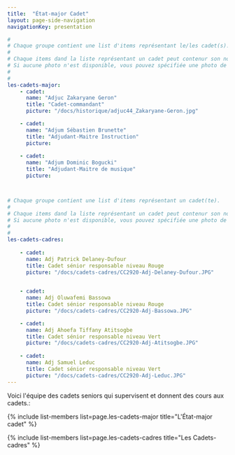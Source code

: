 ```yaml
---
title:  "État-major Cadet" 
layout: page-side-navigation
navigationKey: presentation

#
# Chaque groupe contient une list d'items représentant le/les cadet(s).
#
# Chaque items dand la liste représentant un cadet peut contenur son nom, le titre (grade) et l'URL de sa photo. 
# Si aucune photo n'est disponible, vous pouvez spécifiée une photo de grade ou simplement le laissé vide afin d'indiqué au script d'utiliser une photo par défaut .
#
#
les-cadets-major:
    - cadet:
      name: "Adjuc Zakaryane Geron"
      title: "Cadet-commandant"
      picture: "/docs/historique/adjuc44_Zakaryane-Geron.jpg"

    - cadet:
      name: "Adjum Sébastien Brunette"
      title: "Adjudant-Maitre Instruction"
      picture: 
    
    - cadet:
      name: "Adjum Dominic Bogucki"
      title: "Adjudant-Maitre de musique"
      picture: 



# Chaque groupe contient une list d'items représentant un cadet(te).
#
# Chaque items dand la liste représentant un cadet peut contenur son nom, le titre (grade) et l'URL de sa photo. 
# Si aucune photo n'est disponible, vous pouvez spécifiée une photo de grade ou simplement le laissé vide afin d'indiqué au script d'utiliser une photo par défaut .
#
#
les-cadets-cadres:
    
    - cadet: 
      name: Adj Patrick Delaney-Dufour
      title: Cadet sénior responsable niveau Rouge
      picture: "/docs/cadets-cadres/CC2920-Adj-Delaney-Dufour.JPG"

        
    - cadet: 
      name: Adj Oluwafemi Bassowa
      title: Cadet sénior responsable niveau Rouge
      picture: "/docs/cadets-cadres/CC2920-Adj-Bassowa.JPG"

    - cadet: 
      name: Adj Ahoefa Tiffany Atitsogbe
      title: Cadet sénior responsable niveau Vert
      picture: "/docs/cadets-cadres/CC2920-Adj-Atitsogbe.JPG"
    
    - cadet: 
      name: Adj Samuel Leduc
      title: Cadet sénior responsable niveau Vert
      picture: "/docs/cadets-cadres/CC2920-Adj-Leduc.JPG"
---
```



Voici l'équipe des cadets seniors qui supervisent et donnent des cours aux cadets.:



{% include list-members 
    list=page.les-cadets-major
    title="L'État-major cadet" 
%}


{% include list-members 
    list=page.les-cadets-cadres
    title="Les Cadets-cadres"
%}
